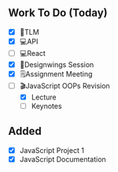 ## Work To Do (Today)
- [x] 📖TLM 
- [x] 💻API 
- [ ] 💻React
- [x] 🎨Designwings Session
- [x] 🗒️Assignment Meeting
- [ ] 🎬JavaScript OOPs Revision
  - [x] Lecture
  - [ ] Keynotes
## Added
- [x] JavaScript Project 1
- [x] JavaScript Documentation
